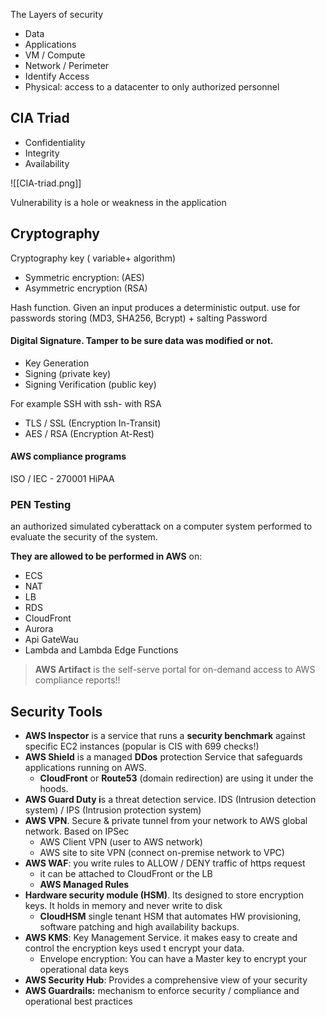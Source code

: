 The  Layers of security

- Data
- Applications
- VM / Compute
- Network / Perimeter
- Identify Access
- Physical: access to a datacenter to only authorized personnel

## CIA Triad

- Confidentiality
- Integrity
- Availability

![[CIA-triad.png]]

Vulnerability is a hole or weakness in the application

## Cryptography

Cryptography key ( variable+ algorithm)

- Symmetric encryption: (AES)
- Asymmetric encryption (RSA)

Hash function. Given an input produces a deterministic output. use for passwords storing
(MD3, SHA256, Bcrypt) + salting Password

#### Digital Signature. Tamper to be sure data was modified or not. 

- Key Generation
- Signing (private key)
- Signing Verification (public key)

For example SSH with ssh- with RSA

- TLS / SSL (Encryption In-Transit)
- AES / RSA (Encryption At-Rest)

#### AWS compliance programs

ISO / IEC - 270001
HiPAA 

### PEN Testing

an authorized simulated cyberattack on a computer system performed to evaluate the security of the system.

**They are allowed to be performed in AWS** on:

- ECS
- NAT
- LB
- RDS
- CloudFront
- Aurora
- Api GateWau
- Lambda and Lambda Edge Functions

> **AWS Artifact** is the self-serve portal for on-demand access to AWS compliance reports!!


## Security Tools

- **AWS Inspector** is a service that runs a **security benchmark** against specific EC2 instances (popular is CIS with 699 checks!)
- **AWS Shield** is a managed **DDos** protection Service that safeguards applications running on AWS. 
	- **CloudFront** or **Route53** (domain redirection) are using it under the hoods.
- **AWS Guard Duty i**s a threat detection service. IDS (Intrusion detection system) / IPS (Intrusion protection system)
- **AWS VPN**. Secure & private tunnel from your network to AWS global network. Based on IPSec
	- AWS Client VPN (user to AWS network)
	- AWS site to site VPN (connect on-premise network to VPC)
- **AWS WAF**: you write rules to ALLOW / DENY traffic of https request
	- it can be attached to CloudFront or the LB
	- **AWS Managed Rules**
- **Hardware security module (HSM)**. Its designed to store encryption keys. It holds in memory and never write to disk
	- **CloudHSM** single tenant HSM that automates HW provisioning, software patching and high availability backups.
- **AWS KMS**: Key Management Service. it makes easy to create and control the encryption keys used t encrypt your data. 
	- Envelope encryption: You can have a Master key to encrypt your operational data keys 
- **AWS Security Hub**: Provides a comprehensive view of your security 
- **AWS Guardrails:** mechanism to enforce security / compliance and operational best practices
	
  








